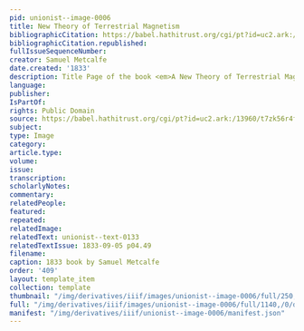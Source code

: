 ```yaml
---
pid: unionist--image-0006
title: New Theory of Terrestrial Magnetism
bibliographicCitation: https://babel.hathitrust.org/cgi/pt?id=uc2.ark:/13960/t7zk56r4f&view=1up&seq=5
bibliographicCitation.republished: 
fullIssueSequenceNumber: 
creator: Samuel Metcalfe
date.created: '1833'
description: Title Page of the book <em>A New Theory of Terrestrial Magnetism</em>
language: 
publisher: 
IsPartOf: 
rights: Public Domain
source: https://babel.hathitrust.org/cgi/pt?id=uc2.ark:/13960/t7zk56r4f&view=1up&seq=5
subject: 
type: Image
category: 
article.type: 
volume: 
issue: 
transcription: 
scholarlyNotes: 
commentary: 
relatedPeople: 
featured: 
repeated: 
relatedImage: 
relatedText: unionist--text-0133
relatedTextIssue: 1833-09-05 p04.49
filename: 
caption: 1833 book by Samuel Metcalfe
order: '409'
layout: template_item
collection: template
thumbnail: "/img/derivatives/iiif/images/unionist--image-0006/full/250,/0/default.jpg"
full: "/img/derivatives/iiif/images/unionist--image-0006/full/1140,/0/default.jpg"
manifest: "/img/derivatives/iiif/unionist--image-0006/manifest.json"
---
```

